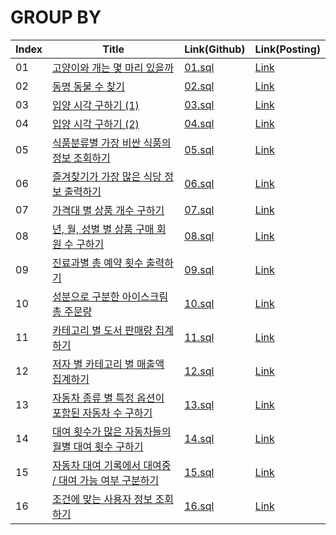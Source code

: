 # GROUP BY

| Index | Title | Link(Github) | Link(Posting) |
|----|----|----|----|
| 01 | [고양이와 개는 몇 마리 있을까](https://school.programmers.co.kr/learn/courses/30/lessons/59040) | [01.sql](https://github.com/2384320/Programmers-Algorithm/blob/main/SQL/GROUP%20BY/01.sql) | [Link](https://swift-badge-161.notion.site/SQL-GROUP-BY-01-41a89dc141bb4f26abb3881f78df011a) |
| 02 | [동명 동물 수 찾기](https://school.programmers.co.kr/learn/courses/30/lessons/59041) | [02.sql](https://github.com/2384320/Programmers-Algorithm/blob/main/SQL/GROUP%20BY/02.sql) | [Link](https://swift-badge-161.notion.site/SQL-GROUP-BY-02-3316bb10d8d24c40a099ba7e4d366c26) |
| 03 | [입양 시각 구하기 (1)](https://school.programmers.co.kr/learn/courses/30/lessons/59412) | [03.sql](https://github.com/2384320/Programmers-Algorithm/blob/main/SQL/GROUP%20BY/03.sql) | [Link](https://swift-badge-161.notion.site/SQL-GROUP-BY-03-1-13075af97cc9405b952d3916a748052f) |
| 04 | [입양 시각 구하기 (2)](https://school.programmers.co.kr/learn/courses/30/lessons/59413) | [04.sql](https://github.com/2384320/Programmers-Algorithm/blob/main/SQL/GROUP%20BY/04.sql) | [Link](https://swift-badge-161.notion.site/SQL-GROUP-BY-04-2-88b29bcbdefe487cb44c0c3dd5d6940f) |
| 05 | [식품분류별 가장 비싼 식품의 정보 조회하기](https://school.programmers.co.kr/learn/courses/30/lessons/131116) | [05.sql](https://github.com/2384320/Programmers-Algorithm/blob/main/SQL/GROUP%20BY/05.sql) | [Link](https://swift-badge-161.notion.site/SQL-GROUP-BY-05-980cab1310ea4506a838ebbb3ca887c1) |
| 06 | [즐겨찾기가 가장 많은 식당 정보 출력하기](https://school.programmers.co.kr/learn/courses/30/lessons/131123) | [06.sql](https://github.com/2384320/Programmers-Algorithm/blob/main/SQL/GROUP%20BY/06.sql) | [Link](https://swift-badge-161.notion.site/SQL-GROUP-BY-06-cda71d5cd68b4ffe945eb235941682e1) |
| 07 | [가격대 별 상품 개수 구하기](https://school.programmers.co.kr/learn/courses/30/lessons/131530) | [07.sql](https://github.com/2384320/Programmers-Algorithm/blob/main/SQL/GROUP%20BY/07.sql) | [Link](https://swift-badge-161.notion.site/SQL-GROUP-BY-07-d216d58663b04ef1a1c19104c460b66e) |
| 08 | [년, 월, 성별 별 상품 구매 회원 수 구하기](https://school.programmers.co.kr/learn/courses/30/lessons/131532) | [08.sql](https://github.com/2384320/Programmers-Algorithm/blob/main/SQL/GROUP%20BY/08.sql) | [Link](https://swift-badge-161.notion.site/SQL-GROUP-BY-08-7aaabd96a94447c5988c05e605b7d0be) |
| 09 | [진료과별 총 예약 횟수 출력하기](https://school.programmers.co.kr/learn/courses/30/lessons/132202) | [09.sql](https://github.com/2384320/Programmers-Algorithm/blob/main/SQL/GROUP%20BY/09.sql) | [Link](https://swift-badge-161.notion.site/SQL-GROUP-BY-09-02439baa838243bc9961d334ce5270d7) |
| 10 | [성분으로 구분한 아이스크림 총 주문량](https://school.programmers.co.kr/learn/courses/30/lessons/133026) | [10.sql](https://github.com/2384320/Programmers-Algorithm/blob/main/SQL/GROUP%20BY/10.sql) | [Link](https://swift-badge-161.notion.site/SQL-GROUP-BY-10-bb3ddbace2b2496aad6c42f4412175cb) |
| 11 | [카테고리 별 도서 판매량 집계하기](https://school.programmers.co.kr/learn/courses/30/lessons/144855) | [11.sql](https://github.com/2384320/Programmers-Algorithm/blob/main/SQL/GROUP%20BY/11.sql) | [Link](https://swift-badge-161.notion.site/SQL-GROUP-BY-11-23363c3f181140d3846240f5459d940c) |
| 12 | [저자 별 카테고리 별 매출액 집계하기](https://school.programmers.co.kr/learn/courses/30/lessons/144856) | [12.sql](https://github.com/2384320/Programmers-Algorithm/blob/main/SQL/GROUP%20BY/12.sql) | [Link](https://swift-badge-161.notion.site/SQL-GROUP-BY-12-718d60409d244ffb94fb8d5f47f27256) |
| 13 | [자동차 종류 별 특정 옵션이 포함된 자동차 수 구하기](https://school.programmers.co.kr/learn/courses/30/lessons/151137) | [13.sql](https://github.com/2384320/Programmers-Algorithm/blob/main/SQL/GROUP%20BY/13.sql) | [Link](https://swift-badge-161.notion.site/SQL-GROUP-BY-13-b962e54f7c464e949025938be53de045) |
| 14 | [대여 횟수가 많은 자동차들의 월별 대여 횟수 구하기](https://school.programmers.co.kr/learn/courses/30/lessons/151139) | [14.sql](https://github.com/2384320/Programmers-Algorithm/blob/main/SQL/GROUP%20BY/14.sql) | [Link](https://swift-badge-161.notion.site/SQL-GROUP-BY-14-0cd912f6508e4f8b8bcee72186155597) |
| 15 | [자동차 대여 기록에서 대여중 / 대여 가능 여부 구분하기](https://school.programmers.co.kr/learn/courses/30/lessons/157340) | [15.sql](https://github.com/2384320/Programmers-Algorithm/blob/main/SQL/GROUP%20BY/15.sql) | [Link](https://swift-badge-161.notion.site/SQL-GROUP-BY-15-f4b8d9df59b140bbac13e747a93709ac) |
| 16 | [조건에 맞는 사용자 정보 조회하기](https://school.programmers.co.kr/learn/courses/30/lessons/164668) | [16.sql](https://github.com/2384320/Programmers-Algorithm/blob/main/SQL/GROUP%20BY/16.sql) | [Link](https://swift-badge-161.notion.site/SQL-GROUP-BY-15-f4b8d9df59b140bbac13e747a93709ac) |